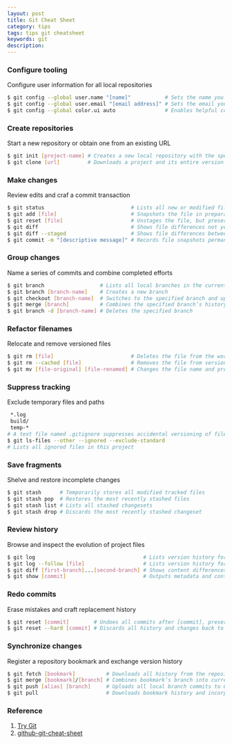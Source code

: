 ```yaml
---
layout: post
title: Git Cheat Sheet
category: tips
tags: tips git cheatsheet
keywords: git
description:
---
```


### Configure tooling

Configure user information for all local repositories

```bash
$ git config --global user.name "[name]"           # Sets the name you want atached to your commit transactions
$ git config --global user.email "[email address]" # Sets the email you want atached to your commit transactions
$ git config --global color.ui auto                # Enables helpful colorization of command line output
```

### Create repositories

Start a new repository or obtain one from an existing URL

```bash
$ git init [project-name] # Creates a new local repository with the specified name
$ git clone [url]         # Downloads a project and its entire version history
```

### Make changes

Review edits and craf a commit transaction

```bash
$ git status                            # Lists all new or modified files to be commited
$ git add [file]                        # Snapshots the file in preparation for versioning
$ git reset [file]                      # Unstages the file, but preserve its contents
$ git diff                              # Shows file differences not yet staged
$ git diff --staged                     # Shows file differences between staging and the last file version
$ git commit -m "[descriptive message]" # Records file snapshots permanently in version history
```

### Group changes

Name a series of commits and combine completed efforts

```bash
$ git branch                  # Lists all local branches in the current repository
$ git branch [branch-name]    # Creates a new branch
$ git checkout [branch-name]  # Switches to the specified branch and updates the working directory
$ git merge [branch]          # Combines the specified branch’s history into the current branch
$ git branch -d [branch-name] # Deletes the specified branch
```

### Refactor filenames

Relocate and remove versioned files

```bash
$ git rm [file]                         # Deletes the file from the working directory and stages the deletion
$ git rm --cached [file]                # Removes the file from version control but preserves the file locally
$ git mv [file-original] [file-renamed] # Changes the file name and prepares it for commit
```

### Suppress tracking

Exclude temporary files and paths

```bash
 *.log
 build/
 temp-*
# A text file named .gitignore suppresses accidental versioning of files and paths matching the specified patterns
$ git ls-files --other --ignored --exclude-standard
# Lists all ignored files in this project
```

### Save fragments

Shelve and restore incomplete changes

```bash
$ git stash      # Temporarily stores all modified tracked files
$ git stash pop  # Restores the most recently stashed files
$ git stash list # Lists all stashed changesets
$ git stash drop # Discards the most recently stashed changeset
```

### Review history

Browse and inspect the evolution of project files

```bash
$ git log                                   # Lists version history for the current branch
$ git log --follow [file]                   # Lists version history for a file, including renames
$ git diff [first-branch]...[second-branch] # Shows content differences between two branches
$ git show [commit]                         # Outputs metadata and content changes of the specified commit
```

### Redo commits

Erase mistakes and craft replacement history

```bash
$ git reset [commit]        # Undoes all commits after [commit], preserving changes locally
$ git reset --hard [commit] # Discards all history and changes back to the specified commit
```

### Synchronize changes

Register a repository bookmark and exchange version history

```bash
$ git fetch [bookmark]          # Downloads all history from the repository bookmark
$ git merge [bookmark]/[branch] # Combines bookmark’s branch into current local branch
$ git push [alias] [branch]     # Uploads all local branch commits to GitHub
$ git pull                      # Downloads bookmark history and incorporates changes
```

### Reference
1. [Try Git](https://try.github.io/levels/1/challenges/1)
2. [github-git-cheat-sheet](https://training.github.com/kit/downloads/github-git-cheat-sheet.pdf)
